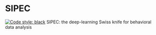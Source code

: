 # SIPEC

[![Code style: black](https://img.shields.io/badge/code%20style-black-000000.svg)](https://github.com/psf/black)
SIPEC: the deep-learning Swiss knife for behavioral data analysis
